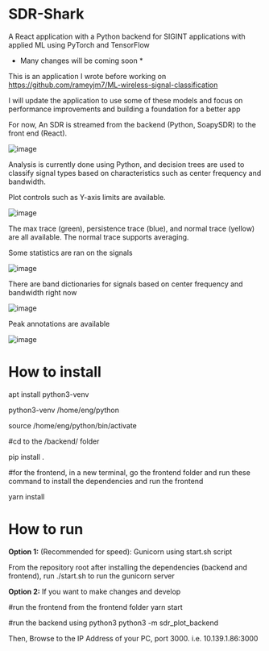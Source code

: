 # SDR-Shark
A React application with a Python backend for SIGINT applications with applied ML using PyTorch and TensorFlow

* Many changes will be coming soon *

This is an application I wrote before working on https://github.com/rameyjm7/ML-wireless-signal-classification

I will update the application to use some of these models and focus on performance improvements and building a foundation for a better app

For now,  An SDR is streamed from the backend (Python, SoapySDR) to the front end (React). 

![image](https://github.com/user-attachments/assets/7f075513-27fe-46db-9ee3-4bb546944a34)

Analysis is currently done using Python, and decision trees are used to classify signal types based on characteristics such as center frequency and bandwidth.

Plot controls such as Y-axis limits are available.

![image](https://github.com/user-attachments/assets/1d487253-c29c-434c-94fa-ff2c31845241)


The max trace (green), persistence trace (blue), and normal trace (yellow) are all available. The normal trace supports averaging.

Some statistics are ran on the signals

![image](https://github.com/user-attachments/assets/73b9d68d-9c32-48ad-99ab-bc1bd3c8c219)

There are band dictionaries for signals based on center frequency and bandwidth right now 

![image](https://github.com/user-attachments/assets/350209c7-25d9-4213-ab2a-a45eece924e4)

Peak annotations are available

![image](https://github.com/user-attachments/assets/1cc8edd8-28ef-4c25-acbe-3f888b2ae342)


# How to install

apt install python3-venv

python3-venv /home/eng/python

source /home/eng/python/bin/activate


#cd to the <repository root>/backend/ folder

pip install .


#for the frontend, in a new terminal, go the frontend folder and run these command to install the dependencies and run the frontend

yarn install

# How to run

**Option 1:** (Recommended for speed): Gunicorn using start.sh script

From the repository root after installing the dependencies (backend and frontend), run ./start.sh to run the gunicorn server


**Option 2:** If you want to make changes and develop

#run the frontend from the frontend folder
yarn start

#run the backend using python3
python3 -m sdr_plot_backend

Then, Browse to the IP Address of your PC, port 3000. i.e. 10.139.1.86:3000


